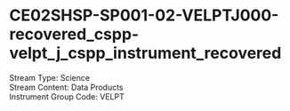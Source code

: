 # CE02SHSP-SP001-02-VELPTJ000-recovered_cspp-velpt_j_cspp_instrument_recovered

Stream Type: Science<br>
Stream Content: Data Products<br>
Instrument Group Code: VELPT<br>
